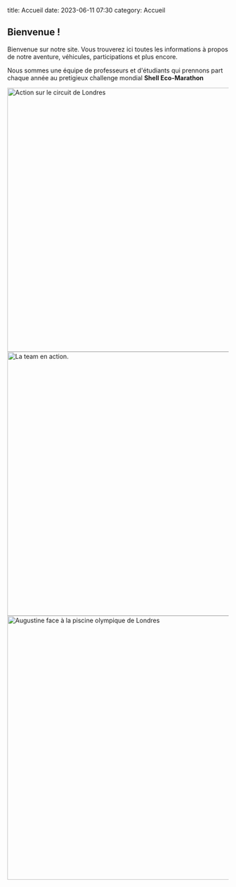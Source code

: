 title: Accueil
date: 2023-06-11 07:30
category: Accueil


## Bienvenue !

Bienvenue sur notre site. Vous trouverez ici toutes les informations à propos de notre aventure, véhicules, participations et plus encore.

Nous sommes une équipe de professeurs et d'étudiants qui prennons part chaque année au pretigieux challenge mondial **Shell Eco-Marathon**

<img src="/images/34046196344_6565d4c3d1_o.jpg" width="600" alt="Action sur le circuit de Londres">

<img src="/images/CPN-3776GBD2B-1642.jpg" width="600" alt="La team en action.">
<img src="/images/34849262346_6913770b79_o.jpg" width="600" alt="Augustine face à la piscine olympique de Londres">







